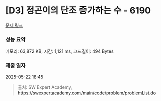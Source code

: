 # [D3] 정곤이의 단조 증가하는 수 - 6190 

[문제 링크](https://swexpertacademy.com/main/code/problem/problemDetail.do?contestProbId=AWcPjEuKAFgDFAU4) 

### 성능 요약

메모리: 63,872 KB, 시간: 1,121 ms, 코드길이: 494 Bytes

### 제출 일자

2025-05-22 18:45



> 출처: SW Expert Academy, https://swexpertacademy.com/main/code/problem/problemList.do
